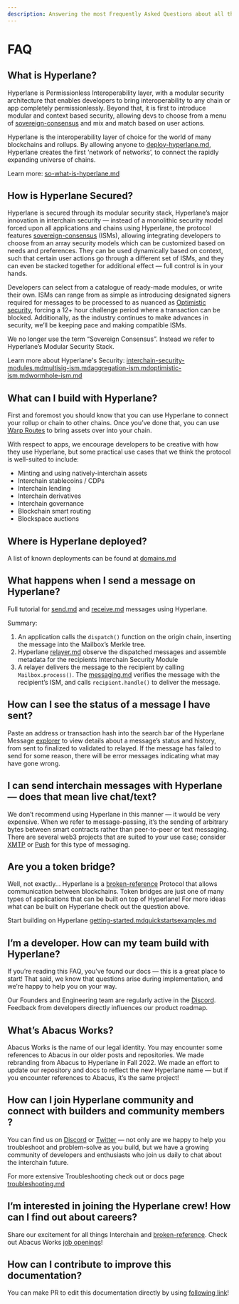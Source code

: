 ```yaml
---
description: Answering the most Frequently Asked Questions about all things Hyperlane
---
```


# FAQ

## **What is Hyperlane?**

Hyperlane is Permissionless Interoperability layer, with a modular security architecture that enables developers to bring interoperability to any chain or app completely permissionlessly. Beyond that, it is first to introduce modular and context based security, allowing devs to choose from a menu of [sovereign-consensus](../protocol/sovereign-consensus/ "mention") and mix and match based on user actions.

Hyperlane is the interoperability layer of choice for the world of many blockchains and rollups. By allowing anyone to [deploy-hyperlane.md](../deploy/deploy-hyperlane.md "mention"), Hyperlane creates the first ‘network of networks’, to connect the rapidly expanding universe of chains.

Learn more: [so-what-is-hyperlane.md](../introduction/why-hyperlane/so-what-is-hyperlane.md "mention")

## **How is Hyperlane Secured?**

Hyperlane is secured through its modular security stack, Hyperlane’s major innovation in interchain security — instead of a monolithic security model forced upon all applications and chains using Hyperlane, the protocol features [sovereign-consensus](../protocol/sovereign-consensus/ "mention") (ISMs), allowing integrating developers to choose from an array security models which can be customized based on needs and preferences. They can be used dynamically based on context, such that certain user actions go through a different set of ISMs, and they can even be stacked together for additional effect — full control is in your hands.

Developers can select from a catalogue of ready-made modules, or write their own. ISMs can range from as simple as introducing designated signers required for messages to be processed to as nuanced as [Optimistic security](../protocol/sovereign-consensus/optimistic-ism.md), forcing a 12+ hour challenge period where a transaction can be blocked. Additionally, as the industry continues to make advances in security, we’ll be keeping pace and making compatible ISMs.

We no longer use the term “Sovereign Consensus”. Instead we refer to Hyperlane’s Modular Security Stack.

Learn more about Hyperlane's Security: [interchain-security-modules.md](../protocol/sovereign-consensus/interchain-security-modules.md "mention")[multisig-ism.md](../protocol/sovereign-consensus/multisig-ism.md "mention")[aggregation-ism.md](../protocol/sovereign-consensus/aggregation-ism.md "mention")[optimistic-ism.md](../protocol/sovereign-consensus/optimistic-ism.md "mention")[wormhole-ism.md](../protocol/sovereign-consensus/wormhole-ism.md "mention")

## What can I build with Hyperlane?

First and foremost you should know that you can use Hyperlane to connect your rollup or chain to other chains. Once you’ve done that, you can use [Warp Routes](../deploy/deploy-warp-route/) to bring assets over into your chain.

With respect to apps, we encourage developers to be creative with how they use Hyperlane, but some practical use cases that we think the protocol is well-suited to include:

* Minting and using natively-interchain assets
* Interchain stablecoins / CDPs
* Interchain lending
* Interchain derivatives
* Interchain governance
* Blockchain smart routing
* Blockspace auctions

## **Where is Hyperlane deployed?**

A list of known deployments can be found at [domains.md](domains.md "mention")

## **What happens when I send a message on Hyperlane?**

Full tutorial for [send.md](../apis/messaging-api/send.md "mention") and [receive.md](../apis/messaging-api/receive.md "mention") messages using Hyperlane.

Summary:

1. An application calls the `dispatch()` function on the origin chain, inserting the message into the Mailbox’s Merkle tree.
2. Hyperlane [relayer.md](../protocol/agents/relayer.md "mention") observe the dispatched messages and assemble metadata for the recipients Interchain Security Module
3. A relayer delivers the message to the recipient by calling `Mailbox.process()`. The [messaging.md](../protocol/messaging.md "mention") verifies the message with the recipient’s ISM, and calls `recipient.handle()` to deliver the message.

## **How can I see the status of a message I have sent?**

Paste an address or transaction hash into the search bar of the Hyperlane Message [explorer](../build-with-hyperlane/explorer/ "mention") to view details about a message’s status and history, from sent to finalized to validated to relayed. If the message has failed to send for some reason, there will be error messages indicating what may have gone wrong.

## **I can send interchain messages with Hyperlane — does that mean live chat/text?**

We don’t recommend using Hyperlane in this manner — it would be very expensive. When we refer to message-passing, it’s the sending of arbitrary bytes between smart contracts rather than peer-to-peer or text messaging. There are several web3 projects that are suited to your use case; consider [XMTP](https://xmtp.org/) or [Push](https://push.org/) for this type of messaging.

## **Are you a token bridge?**

Well, not exactly… Hyperlane is a [broken-reference](broken-reference/ "mention") Protocol that allows communication between blockchains. Token bridges are just one of many types of applications that can be built on top of Hyperlane! For more ideas what can be built on Hyperlane check out the question above.

Start building on Hyperlane [getting-started.md](../introduction/getting-started.md "mention")[quickstarts](../build-with-hyperlane/quickstarts/ "mention")[examples.md](../build-with-hyperlane/examples.md "mention")

## **I’m a developer. How can my team build with Hyperlane?**

If you’re reading this FAQ, you’ve found our docs — this is a great place to start! That said, we know that questions arise during implementation, and we’re happy to help you on your way.

Our Founders and Engineering team are regularly active in the [Discord](http://discord.gg/hyperlane). Feedback from developers directly influences our product roadmap.

## **What’s Abacus Works?**

Abacus Works is the name of our legal identity. You may encounter some references to Abacus in our older posts and repositories. We made rebranding from Abacus to Hyperlane in Fall 2022. We made an effort to update our repository and docs to reflect the new Hyperlane name — but if you encounter references to Abacus, it’s the same project!

## **How can I join Hyperlane community and connect with builders and community members ?**

You can find us on [Discord](http://discord.gg/hyperlane) or [Twitter](http://twitter.com/hyperlane\_xyz) — not only are we happy to help you troubleshoot and problem-solve as you build, but we have a growing community of developers and enthusiasts who join us daily to chat about the interchain future.

For more extensive Troubleshooting check out or docs page [troubleshooting.md](../build-with-hyperlane/troubleshooting.md "mention")

## **I’m interested in joining the Hyperlane crew! How can I find out about careers?**

Share our excitement for all things Interchain and [broken-reference](broken-reference/ "mention"). Check out Abacus Works [job openings](https://jobs.lever.co/Hyperlane)!

## How can I contribute to improve this documentation?

You can make PR to edit this documentation directly by using [following link](https://app.gitbook.com/invite/Pl1c4GYUuMTxkQTcVCdO/8Sz5qySf7rfyzypHYyuZ)!
